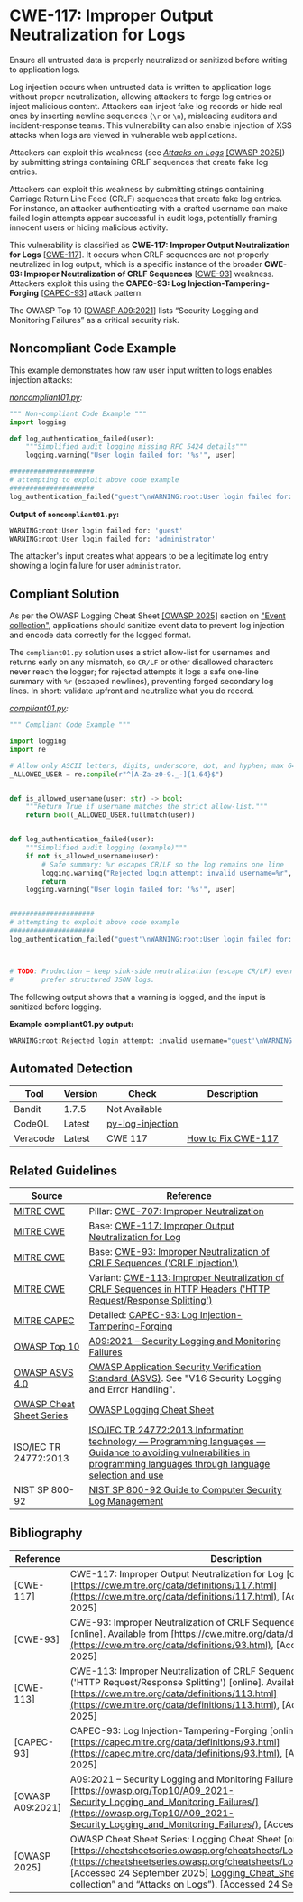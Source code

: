 # CWE-117: Improper Output Neutralization for Logs

Ensure all untrusted data is properly neutralized or sanitized before writing to application logs.

Log injection occurs when untrusted data is written to application logs without proper neutralization, allowing attackers to forge log entries or inject malicious content. Attackers can inject fake log records or hide real ones by inserting newline sequences (`\r` or `\n`), misleading auditors and incident-response teams. This vulnerability can also enable injection of XSS attacks when logs are viewed in vulnerable web applications.

Attackers can exploit this weakness (see [*Attacks on Logs*](https://cheatsheetseries.owasp.org/cheatsheets/Logging_Cheat_Sheet.html#attacks-on-logs) [[OWASP 2025]](https://cheatsheetseries.owasp.org/cheatsheets/Logging_Cheat_Sheet.html#attacks-on-logs)) by submitting strings containing CRLF sequences that create fake log entries.

Attackers can exploit this weakness by submitting strings containing Carriage Return Line Feed (CRLF) sequences that create fake log entries. For instance, an attacker authenticating with a crafted username can make failed login attempts appear successful in audit logs, potentially framing innocent users or hiding malicious activity.

This vulnerability is classified as **CWE-117: Improper Output Neutralization for Logs** [[CWE-117](https://cwe.mitre.org/data/definitions/117.html)]. It occurs when CRLF sequences are not properly neutralized in log output, which is a specific instance of the broader **CWE-93: Improper Neutralization of CRLF Sequences** [[CWE-93](https://cwe.mitre.org/data/definitions/93.html)] weakness. Attackers exploit this using the **CAPEC-93: Log Injection-Tampering-Forging** [[CAPEC-93](https://capec.mitre.org/data/definitions/93.html)] attack pattern.

The OWASP Top 10 [[OWASP A09:2021](https://owasp.org/Top10/A09_2021-Security_Logging_and_Monitoring_Failures/)] lists “Security Logging and Monitoring Failures” as a critical security risk.

## Noncompliant Code Example

This example demonstrates how raw user input written to logs enables injection attacks:

*[noncompliant01.py](noncompliant01.py):*

```python
""" Non-compliant Code Example """
import logging

def log_authentication_failed(user):
    """Simplified audit logging missing RFC 5424 details"""
    logging.warning("User login failed for: '%s'", user)

#####################
# attempting to exploit above code example
#####################
log_authentication_failed("guest'\nWARNING:root:User login failed for: 'administrator")
```

**Output of `noncompliant01.py`:**

```bash
WARNING:root:User login failed for: 'guest'
WARNING:root:User login failed for: 'administrator'
```

The attacker's input creates what appears to be a legitimate log entry showing a login failure for user `administrator`.

## Compliant Solution

As per the OWASP Logging Cheat Sheet [[OWASP 2025]](https://cheatsheetseries.owasp.org/cheatsheets/Logging_Cheat_Sheet.html) section on ["Event collection"](https://cheatsheetseries.owasp.org/cheatsheets/Logging_Cheat_Sheet.html#event-collection), applications should sanitize event data to prevent log injection and encode data correctly for the logged format.

The `compliant01.py` solution uses a strict allow-list for usernames and returns early on any mismatch, so `CR/LF` or other disallowed characters never reach the logger; for rejected attempts it logs a safe one-line summary with `%r` (escaped newlines), preventing forged secondary log lines. In short: validate upfront and neutralize what you do record.

*[compliant01.py](compliant01.py):*

```python
""" Compliant Code Example """

import logging
import re

# Allow only ASCII letters, digits, underscore, dot, and hyphen; max 64 chars
_ALLOWED_USER = re.compile(r"^[A-Za-z0-9._-]{1,64}$")


def is_allowed_username(user: str) -> bool:
    """Return True if username matches the strict allow-list."""
    return bool(_ALLOWED_USER.fullmatch(user))


def log_authentication_failed(user):
    """Simplified audit logging (example)"""
    if not is_allowed_username(user):
        # Safe summary: %r escapes CR/LF so the log remains one line
        logging.warning("Rejected login attempt: invalid username=%r", user)
        return
    logging.warning("User login failed for: '%s'", user)


#####################
# attempting to exploit above code example
#####################
log_authentication_failed("guest'\nWARNING:root:User login failed for: 'administrator")



# TODO: Production — keep sink-side neutralization (escape CR/LF) even with validation,
#       prefer structured JSON logs.
```

The following output shows that a warning is logged, and the input is sanitized before logging.

**Example compliant01.py output:**

```bash
WARNING:root:Rejected login attempt: invalid username="guest'\nWARNING:root:User login failed for: 'administrator"
```

## Automated Detection

| Tool | Version | Check | Description |
|------|---------|-------|-------------|
| Bandit | 1.7.5 | Not Available | |
| CodeQL | Latest | [py-log-injection](https://codeql.github.com/codeql-query-help/python/py-log-injection/) | |
| Veracode | Latest | CWE 117 | [How to Fix CWE-117](https://community.veracode.com/s/article/How-to-Fix-CWE-117-Improper-Output-Neutralization-for-Logs) |

## Related Guidelines

| Source | Reference |
|--------|----------|
| [MITRE CWE](http://cwe.mitre.org/) | Pillar: [CWE-707: Improper Neutralization](https://cwe.mitre.org/data/definitions/707.html) |
| [MITRE CWE](http://cwe.mitre.org/) | Base: [CWE-117: Improper Output Neutralization for Log](https://cwe.mitre.org/data/definitions/117.html) |
| [MITRE CWE](http://cwe.mitre.org/) | Base: [CWE-93: Improper Neutralization of CRLF Sequences ('CRLF Injection')](https://cwe.mitre.org/data/definitions/93.html) |
| [MITRE CWE](http://cwe.mitre.org/) | Variant: [CWE-113: Improper Neutralization of CRLF Sequences in HTTP Headers ('HTTP Request/Response Splitting')](https://cwe.mitre.org/data/definitions/113.html) |
| [MITRE CAPEC](http://capec.mitre.org/) | Detailed: [CAPEC-93: Log Injection-Tampering-Forging](https://capec.mitre.org/data/definitions/93.html) |
| [OWASP Top 10](https://owasp.org/Top10/) | [A09:2021 – Security Logging and Monitoring Failures](https://owasp.org/Top10/A09_2021-Security_Logging_and_Monitoring_Failures/) |
| [OWASP ASVS 4.0](https://owasp.org/) | [OWASP Application Security Verification Standard (ASVS)](https://owasp.org/www-project-application-security-verification-standard/). See "V16 Security Logging and Error Handling". |
| [OWASP Cheat Sheet Series](https://cheatsheetseries.owasp.org/index.html) | [OWASP Logging Cheat Sheet](https://cheatsheetseries.owasp.org/cheatsheets/Logging_Cheat_Sheet.html) |
| ISO/IEC TR 24772:2013 | [ISO/IEC TR 24772:2013 Information technology — Programming languages — Guidance to avoiding vulnerabilities in programming languages through language selection and use](https://www.iso.org/standard/61457.html) |
| NIST SP 800-92 | [NIST SP 800-92 Guide to Computer Security Log Management](https://csrc.nist.gov/pubs/sp/800/92/final) |

## Bibliography

| Reference | Description |
|-----------|-------------|
| [CWE-117] | CWE-117: Improper Output Neutralization for Log [online]. Available from [https://cwe.mitre.org/data/definitions/117.html](https://cwe.mitre.org/data/definitions/117.html), [Accessed 24 September 2025] |
| [CWE-93] | CWE-93: Improper Neutralization of CRLF Sequences ('CRLF Injection') [online]. Available from [https://cwe.mitre.org/data/definitions/93.html](https://cwe.mitre.org/data/definitions/93.html), [Accessed 24 September 2025] |
| [CWE-113] | CWE-113: Improper Neutralization of CRLF Sequences in HTTP Headers ('HTTP Request/Response Splitting') [online]. Available from [https://cwe.mitre.org/data/definitions/113.html](https://cwe.mitre.org/data/definitions/113.html), [Accessed 24 September 2025] |
| [CAPEC-93] | CAPEC-93: Log Injection-Tampering-Forging [online]. Available from [https://capec.mitre.org/data/definitions/93.html](https://capec.mitre.org/data/definitions/93.html), [Accessed 24 September 2025] |
| [OWASP A09:2021] | A09:2021 – Security Logging and Monitoring Failures [online]. Available from [https://owasp.org/Top10/A09_2021-Security_Logging_and_Monitoring_Failures/](https://owasp.org/Top10/A09_2021-Security_Logging_and_Monitoring_Failures/), [Accessed 24 September 2025] |
| [OWASP 2025] | OWASP Cheat Sheet Series: Logging Cheat Sheet [online]. Available from [https://cheatsheetseries.owasp.org/cheatsheets/Logging_Cheat_Sheet.html](https://cheatsheetseries.owasp.org/cheatsheets/Logging_Cheat_Sheet.html), [Accessed 24 September 2025] [Logging_Cheat_Sheet.html"](https://cheatsheetseries.owasp.org/cheatsheets/Logging_Cheat_Sheet.html)</a> (see “Event collection” and “Attacks on Logs”). [Accessed 24 September 2025] |
